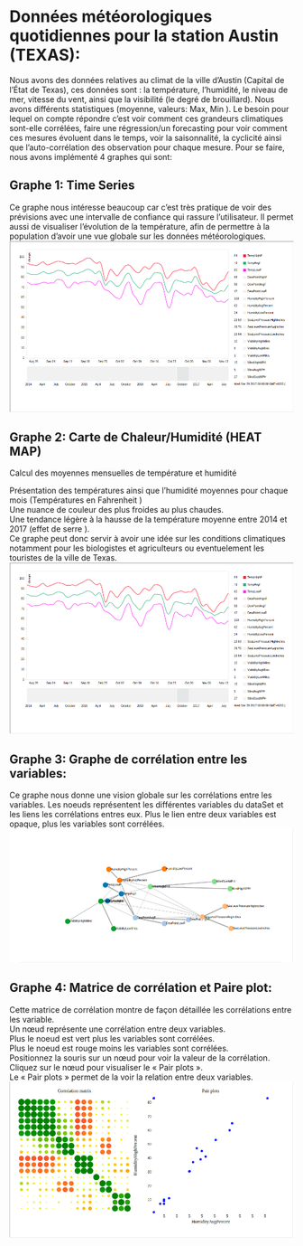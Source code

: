 # Données météorologiques quotidiennes pour la station Austin (TEXAS):
Nous avons des données relatives au climat de la ville d’Austin (Capital de l’État de Texas), ces données sont : la température, l’humidité, le niveau de mer, vitesse du vent, ainsi que la visibilité (le degré de brouillard). Nous avons différents statistiques (moyenne, valeurs: Max, Min ). Le besoin pour lequel on compte répondre c’est voir comment ces grandeurs climatiques sont-elle corrélées, faire une régression/un forecasting pour voir comment ces mesures évoluent dans le temps, voir la saisonnalité, la cyclicité ainsi que l’auto-corrélation des observation pour chaque mesure.
Pour se faire, nous avons implémenté 4 graphes qui sont: 
## Graphe 1: Time Series
Ce graphe nous intéresse beaucoup car c’est très pratique de voir des prévisions avec une intervalle de confiance qui rassure l’utilisateur. Il permet aussi de visualiser l’évolution de la température, afin de permettre à la population d’avoir une vue globale sur les données météorologiques.
[![Time series](css/time-serie.png "Time series")](css/time-serie.png "Time series")
## Graphe 2: Carte de Chaleur/Humidité (HEAT MAP)
Calcul des moyennes mensuelles de température et humidité

Présentation des températures ainsi que l’humidité moyennes pour chaque mois (Températures en Fahrenheit )<br/>
Une nuance de couleur des plus froides au plus chaudes.<br/>
Une tendance légère à la hausse de la température moyenne entre 2014 et 2017 (effet de serre ).<br/>
Ce graphe peut donc servir à avoir une idée sur les conditions climatiques notamment pour les biologistes et agriculteurs ou eventuelement les touristes de la ville de Texas.
[![Time series](css/time-serie.png "Heat Map")](css/time-serie.png  "Heat Map")
## Graphe 3: Graphe de corrélation entre les variables:
Ce graphe nous donne une vision globale sur les corrélations entre les variables. 
Les noeuds représentent les différentes variables du dataSet et les liens les corrélations entres eux.
Plus le lien entre deux variables est opaque, plus les variables sont corrélées.
[![Time series](css/correlation.png "Corrélation des variables")](css/correlation.png  "Corrélation des variables")
## Graphe 4: Matrice de corrélation et Paire plot:
Cette matrice de corrélation montre de façon détaillée les corrélations entre les variable.<br/>
Un nœud représente une corrélation entre deux variables.<br/>
Plus le noeud est vert plus les variables sont corrélées.<br/>
Plus le noeud est rouge moins les variables sont corrélées.<br/>
Positionnez la souris sur un nœud pour voir la valeur de la corrélation. <br/>
Cliquez sur le nœud pour visualiser le « Pair plots ».<br/>
Le « Pair plots » permet de la voir la relation entre deux variables. 
[![Time series](css/pair-plot.png "Corrélation et Paire plot")](css/pair-plot.png  "Corrélation et Paire plot")
